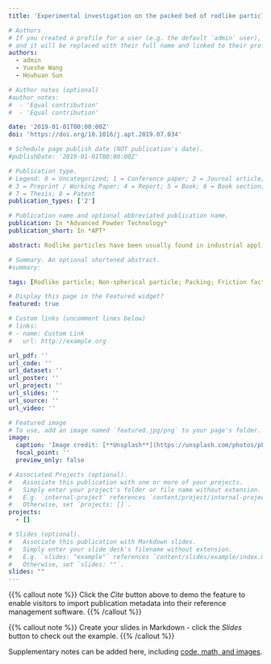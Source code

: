 ```yaml
---
title: 'Experimental investigation on the packed bed of rodlike particles'

# Authors
# If you created a profile for a user (e.g. the default `admin` user), write the username (folder name) here
# and it will be replaced with their full name and linked to their profile.
authors:
  - admin
  - Yueshe Wang
  - Houhuan Sun

# Author notes (optional)
#author_notes:
#  - 'Equal contribution'
#  - 'Equal contribution'

date: '2019-01-01T00:00:00Z'
doi: 'https://doi.org/10.1016/j.apt.2019.07.034'

# Schedule page publish date (NOT publication's date).
#publishDate: '2019-01-01T00:00:00Z'

# Publication type.
# Legend: 0 = Uncategorized; 1 = Conference paper; 2 = Journal article;
# 3 = Preprint / Working Paper; 4 = Report; 5 = Book; 6 = Book section;
# 7 = Thesis; 8 = Patent
publication_types: ['2']

# Publication name and optional abbreviated publication name.
publication: In *Advanced Powder Technology*
publication_short: In *APT*

abstract: Rodlike particles have been usually found in industrial applications, such as the straw and needle catalyst in energy and chemical engineering. Compared to spherical particles, rodlike particles exhibit different behaviour in the packing structure due to their rotational movement. In this work, we have experimentally explored the packing structure and its friction factor for fluid flow. The porosity of packing structure generated by two packing methods is measured for four kinds of rodlike particles. The experimental results show that the porosity of bed of rodlike particles in the poured packing is not a monotonic function of the aspect ratio of particles. This is due to the competition between the “self-fitting” effect and excluded effect. The porosity of bed of rodlike particles is more sensitive to the packing method than that of spherical particles. To describe the pressure drop of fluid flow through the packing structure, the Ergun equation is further modified by introducing the modified Reynolds number and Galileo number. By combing the experimental data for packed bed generated by the fluidised packing method, and other experimental work in current literature, a new empirical equation is proposed to predict the friction factor of the packing structure of rodlike particles, in which the effects of the particle orientation and particle shape are both considered by the equivalent sphericity. These experimental results would be of interest from applied standpoints as well as revealing fundamental effects of the aspect ratio of rodlike particles on the packing structure.

# Summary. An optional shortened abstract.
#summary: 

tags: [Rodlike particle; Non-spherical particle; Packing; Friction factor; Fluidisation]

# Display this page in the Featured widget?
featured: true

# Custom links (uncomment lines below)
# links:
# - name: Custom Link
#   url: http://example.org

url_pdf: ''
url_code: ''
url_dataset: ''
url_poster: ''
url_project: ''
url_slides: ''
url_source: ''
url_video: ''

# Featured image
# To use, add an image named `featured.jpg/png` to your page's folder.
image:
  caption: 'Image credit: [**Unsplash**](https://unsplash.com/photos/pLCdAaMFLTE)'
  focal_point: ''
  preview_only: false

# Associated Projects (optional).
#   Associate this publication with one or more of your projects.
#   Simply enter your project's folder or file name without extension.
#   E.g. `internal-project` references `content/project/internal-project/index.md`.
#   Otherwise, set `projects: []`.
projects:
  - []

# Slides (optional).
#   Associate this publication with Markdown slides.
#   Simply enter your slide deck's filename without extension.
#   E.g. `slides: "example"` references `content/slides/example/index.md`.
#   Otherwise, set `slides: ""`.
slides: ""
---
```


{{% callout note %}}
Click the _Cite_ button above to demo the feature to enable visitors to import publication metadata into their reference management software.
{{% /callout %}}

{{% callout note %}}
Create your slides in Markdown - click the _Slides_ button to check out the example.
{{% /callout %}}

Supplementary notes can be added here, including [code, math, and images](https://wowchemy.com/docs/writing-markdown-latex/).
